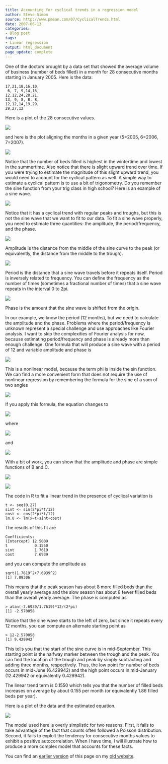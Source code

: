```yaml
---
title: Accounting for cyclical trends in a regression model
author: Steve Simon
source: http://www.pmean.com/07/CyclicalTrends.html
date: 2007-06-13
categories:
- Blog post
tags:
- Linear regression
output: html_document
page_update: complete
---
```


One of the doctors brought by a data set that showed the average volume of business (number of beds filled) in a month for 28 consecutive months starting in January 2005. Here is the data:

```
17,21,18,16,10,
 6, 7, 9,14,16,
12,12,24,28,21,
13, 9, 8, 8, 8,
12,12,14,19,29,
29,27,12`
```

Here is a plot of the 28 consecutive values.

![](http://www.pmean.com/new-images/07/CyclicalTrends01.gif)

and here is the plot aligning the months in a given year (5=2005, 6=2006, 7=2007).

![](http://www.pmean.com/new-images/07/CyclicalTrends02.gif)

Notice that the number of beds filled is highest in the wintertime and lowest in the summertime. Also notice that there is slight upward trend over time. If you were trying to estimate the magnitude of this slight upward trend, you would need to account for the cyclical pattern as well. A simple way to estimate a cyclical pattern is to use a bit of trigonometry. Do you remember the sine function from your trig class in high school? Here is an example of a sine wave.

![](http://www.pmean.com/new-images/07/CyclicalTrends03.gif)

Notice that it has a cyclical trend with regular peaks and troughs, but this is not the sine wave that we want to fit to our data. To fit a sine wave properly, you need to estimate three quantities: the amplitude, the period/frequency, and the phase.

![](http://www.pmean.com/new-images/07/CyclicalTrends04.gif)

Amplitude is the distance from the middle of the sine curve to the peak (or equivalently, the distance from the middle to the trough).

![](http://www.pmean.com/new-images/07/CyclicalTrends05.gif)

Period is the distance that a sine wave travels before it repeats itself. Period is inversely related to frequency. You can define the frequency as the number of times (sometimes a fractional number of times) that a sine wave repeats in the interval 0 to 2pi.

![](http://www.pmean.com/new-images/07/CyclicalTrends06.gif)

Phase is the amount that the sine wave is shifted from the origin.

In our example, we know the period (12 months), but we need to calculate the amplitude and the phase. Problems where the period/frequency is unknown represent a special challenge and use approaches like Fourier analysis. I want to skip the complexities of Fourier analysis for now, because estimating period/frequency and phase is already more than enough challenge. One formula that will produce a sine wave with a period of 12 and variable amplitude and phase is

![](http://www.pmean.com/new-images/07/CyclicalTrends07.gif)

This is a nonlinear model, because the term phi is inside the sin function. We can find a more convenient form that does not require the use of nonlinear regression by remembering the formula for the sine of a sum of two angles

![](http://www.pmean.com/new-images/07/CyclicalTrends08.gif)

If you apply this formula, the equation changes to

![](http://www.pmean.com/new-images/07/CyclicalTrends09.gif)

where

![](http://www.pmean.com/new-images/07/CyclicalTrends10.gif)

and

![](http://www.pmean.com/new-images/07/CyclicalTrends11.gif)

With a bit of work, you can show that the amplitude and phase are simple
functions of B and C.

![](http://www.pmean.com/new-images/07/CyclicalTrends12.gif)

![](http://www.pmean.com/new-images/07/CyclicalTrends13.gif)

The code in R to fit a linear trend in the presence of cyclical variation is

```
t <- seq(0,27)
sint <- sin(2*pi*t/12)
cost <- cos(2*pi*t/12)
lm.0 <- lm(x~t+sint+cost)
```

The results of this fit are

```
Coefficients:
(Intercept) 12.5009
t            0.1550
sint         1.7619
cost         7.6939
```

and you can compute the amplitude as

```
sqrt(1.7619^2+7.6939^2)
[1] 7.89306
```

This means that the peak season has about 8 more filled beds than the overall yearly average and the slow season has about 8 fewer filled beds than the overall yearly average. The phase is computed as

```
> atan(-7.6939/1.7619)*12/(2*pi)
[1] -2.570058
```

Notice that the sine wave starts to the left of zero, but since it repeats every 12 months, you can compute an alternate starting point as

```
> 12-2.570058
[1] 9.429942`
```

This tells you that the start of the sine curve is in mid-September. This starting point is the halfway marker between the trough and the peak. You can find the location of the trough and peak by simply subtracting and adding three months, respectively. Thus, the low point for number of beds occurs in mid-June (6.429942) and the high point occurs in mid-January (12.429942 or equivalently 0.429942).

The linear trend term is 0.1550 which tells you that the number of filled beds increases on average by about 0.155 per month (or equivalently 1.86 filled beds per year).

Here is a plot of the data and the estimated equation.

![](http://www.pmean.com/new-images/07/CyclicalTrends14.gif)

The model used here is overly simplistic for two reasons. First, it fails to take advantage of the fact that counts often followed a Poisson distribution. Second, it fails to exploit the tendency for consecutive months values to exhibit a positive autocorrelation. When I have time, I will illustrate how to produce a more complex model that accounts for these facts.

You can find an [earlier version][sim1] of this page on my [old website][sim2].

[sim1]: http://www.pmean.com/07/CyclicalTrends.html
[sim2]: http://www.pmean.com
